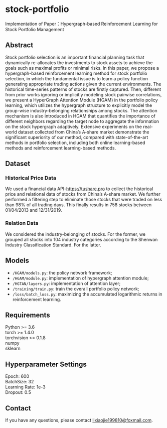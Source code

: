 # stock-portfolio


Implementation of Paper：Hypergraph-based Reinforcement Learning for Stock Portfolio Management

## Abstract

Stock portfolio selection is an important financial planning task that dynamically re-allocates the investments to stock assets to achieve the goals such as maximal profits or minimal risks. In this paper, we propose a hypergraph-based reinforcement learning method for stock portfolio selection, in which the fundamental issue is to learn a policy function generating appropriate trading actions given the current environments. The historical time-series patterns of stocks are firstly captured. Then, different from prior works ignoring or implicitly modeling stock pairwise correlations, we present a HyperGraph Attention Module (HGAM) in the portfolio policy learning, which utilizes the hypergraph structure to explicitly model the group-wise industry-belonging relationships among stocks. The attention mechanism is also introduced in HGAM that quantifies the importance of different neighbors regarding the target node to aggregate the information on the stock hypergraph adaptively. Extensive experiments on the real-world dataset collected from China’s A-share market demonstrate the significant superiority of our method, compared with state-of-the-art methods in portfolio selection, including both online learning-based methods and reinforcement learning-based methods.

## Dataset

### Historical Price Data
We used a financial data API-https://tushare.pro to collect the historical price and relational data of stocks from China’s A-share market. We further performed a filtering step to eliminate those stocks that were traded on less than 98% of all trading days. This finally results in 758 stocks between 01/04/2013 and 12/31/2019.  

### Relation Data
We considered the industry-belonging of stocks. For the former, we grouped all stocks into 104 industry categories according to the Shenwan Industry Classification Standard. For the latter.

## Models

  * `/HGAM/models.py`: the policy network framework;
  * `/HGAM/module.py`: implementation of hypergraph attention module;   
  * `/HGTAN/layers.py`: implementation of attention layer;   
  * `/training/train.py`: train the overall portfolio policy network; 
  * `/loss/batch_loss.py`: maximizing the accumulated logarithmic returns in reinforcement learning.

## Requirements

Python >= 3.6  
torch >= 1.4.0  
torchvision >= 0.1.8  
numpy  
sklearn  
  
## Hyperparameter Settings

Epoch: 600  
BatchSize: 32  
Learning Rate: 1e-3  
Dropout: 0.5
  
 ## Contact
 
If you have any questions, please contact lixiaojie199810@foxmail.com.
